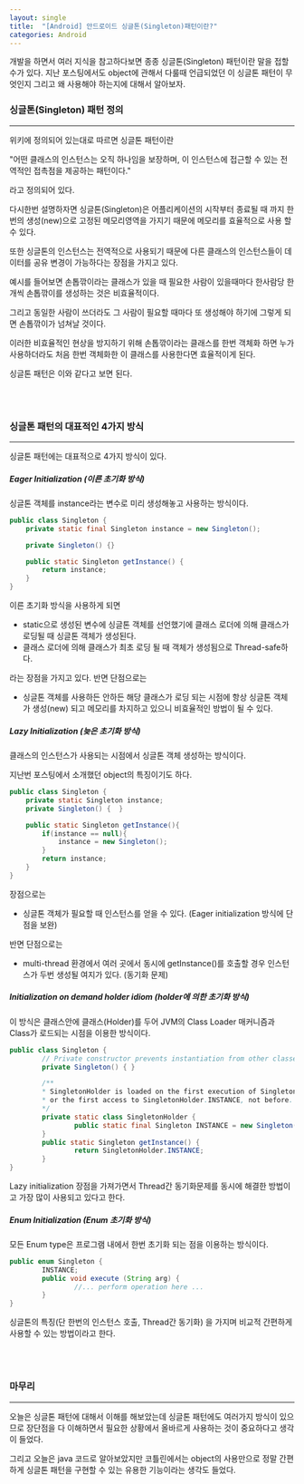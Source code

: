 ```yaml
---
layout: single
title:  "[Android] 안드로이드 싱글톤(Singleton)패턴이란?"
categories: Android
---
```


개발을 하면서 여러 지식을 참고하다보면 종종 싱글톤(Singleton) 패턴이란 말을 접할 수가 있다. 지난 포스팅에서도 object에 관해서 다룰때 언급되었던 이 싱글톤 패턴이 무엇인지 그리고 왜 사용해야 하는지에 대해서 알아보자.


### 싱글톤(Singleton) 패턴 정의


---

위키에 정의되어 있는대로 따르면 싱글톤 패턴이란

"어떤 클래스의 인스턴스는 오직 하나임을 보장하며, 이 인스턴스에 접근할 수 있는 전역적인 접촉점을 제공하는 패턴이다."

라고 정의되어 있다.

다시한번 설명하자면 싱글톤(Singleton)은 어플리케이션의 시작부터 종료될 때 까지 한번의 생성(new)으로 고정된 메모리영역을 가지기 때문에 메모리를 효율적으로 사용 할 수 있다.

또한 싱글톤의 인스턴스는 전역적으로 사용되기 때문에 다른 클래스의 인스턴스들이 데이터를 공유 변경이 가능하다는 장점을 가지고 있다.

예시를 들어보면 손톱깎이라는 클래스가 있을 때 필요한 사람이 있을때마다 한사람당 한개씩 손톱깎이를 생성하는 것은 비효율적이다.

그리고 동일한 사람이 쓰더라도 그 사람이 필요할 때마다 또 생성해야 하기에 그렇게 되면 손톱깎이가 넘쳐날 것이다.

이러한 비효율적인 현상을 방지하기 위해 손톱깎이라는 클래스를 한번 객체화 하면 누가 사용하더라도 처음 한번 객체화한 이 클래스를 사용한다면 효율적이게 된다.

싱글톤 패턴은 이와 같다고 보면 된다.

<br/><br/>
### 싱글톤 패턴의 대표적인 4가지 방식


---

싱글톤 패턴에는 대표적으로 4가지 방식이 있다.

##### Eager Initialization (이른 초기화 방식)

싱글톤 객체를 instance라는 변수로 미리 생성해놓고 사용하는 방식이다.

```java
public class Singleton {
    private static final Singleton instance = new Singleton();

    private Singleton() {}

    public static Singleton getInstance() {
        return instance;
    }
}
```
이른 초기화 방식을 사용하게 되면

- static으로 생성된 변수에 싱글톤 객체를 선언했기에 클래스 로더에 의해 클래스가 로딩될 때 싱글톤 객체가 생성된다.
- 클래스 로더에 의해 클래스가 최초 로딩 될 때 객체가 생성됨으로 Thread-safe하다.

라는 장점을 가지고 있다. 반면 단점으로는

- 싱글톤 객체를 사용하든 안하든 해당 클래스가 로딩 되는 시점에 항상 싱글톤 객체가 생성(new) 되고 메모리를 차지하고 있으니 비효율적인 방법이 될 수 있다.


##### Lazy Initialization (늦은 초기화 방식)

클래스의 인스턴스가 사용되는 시점에서 싱글톤 객체 생성하는 방식이다.

지난번 포스팅에서 소개했던 object의 특징이기도 하다.

```java
public class Singleton {
    private static Singleton instance;
    private Singleton() {  }

    public static Singleton getInstance(){
        if(instance == null){
            instance = new Singleton();
        }
        return instance;
    }
}
```

장점으로는 

- 싱글톤 객체가 필요할 때 인스턴스를 얻을 수 있다.  (Eager initialization 방식에 단점을 보완)

반면 단점으로는 

- multi-thread 환경에서 여러 곳에서 동시에 getInstance()를 호출할 경우 인스턴스가 두번 생성될 여지가 있다. (동기화 문제)


##### Initialization on demand holder idiom (holder에 의한 초기화 방식)

이 방식은 클래스안에 클래스(Holder)를 두어 JVM의 Class Loader 매커니즘과 Class가 로드되는 시점을 이용한 방식이다.

```java
public class Singleton {
        // Private constructor prevents instantiation from other classes
        private Singleton() { }

        /**
        * SingletonHolder is loaded on the first execution of Singleton.getInstance() 
        * or the first access to SingletonHolder.INSTANCE, not before.
        */
        private static class SingletonHolder { 
                public static final Singleton INSTANCE = new Singleton();
        }
        public static Singleton getInstance() {
                return SingletonHolder.INSTANCE;
        }
}
```

Lazy initialization 장점을 가져가면서 Thread간 동기화문제를 동시에 해결한 방법이고 가장 많이 사용되고 있다고 한다.


##### Enum Initialization (Enum 초기화 방식)

모든 Enum type은 프로그램 내에서 한번 초기화 되는 점을 이용하는 방식이다.

```java
public enum Singleton {
        INSTANCE;
        public void execute (String arg) {
                //... perform operation here ...
        }
} 
```

싱글톤의 특징(단 한번의 인스턴스 호출, Thread간 동기화) 을 가지며 비교적 간편하게 사용할 수 있는 방법이라고 한다.


<br/><br/>



### 마무리

---

오늘은 싱글톤 패턴에 대해서 이해를 해보았는데 싱글톤 패턴에도 여러가지 방식이 있으므로 장단점을 다 이해하면서 필요한 상황에서 올바르게 사용하는 것이 중요하다고 생각이 들었다.

그리고 오늘은 java 코드로 알아보았지만 코틀린에서는 object의 사용만으로 정말 간편하게 싱글톤 패턴을 구현할 수 있는 유용한 기능이라는 생각도 들었다. 

